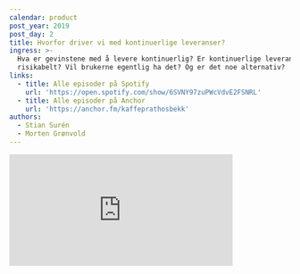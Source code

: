 ```yaml
---
calendar: product
post_year: 2019
post_day: 2
title: Hvorfor driver vi med kontinuerlige leveranser?
ingress: >-
  Hva er gevinstene med å levere kontinuerlig? Er kontinuerlige leveranser
  risikabelt? Vil brukerne egentlig ha det? Og er det noe alternativ?
links:
  - title: Alle episoder på Spotify
    url: 'https://open.spotify.com/show/6SVNY97zuPWcVdvE2FSNRL'
  - title: Alle episoder på Anchor
    url: 'https://anchor.fm/kaffeprathosbekk'
authors:
  - Stian Surén
  - Morten Grønvold
---
```


<iframe src="https://anchor.fm/kaffeprathosbekk/embed/episodes/Hvorfor-driver-vi-med-kontinuerlige-leveranser-e9114e" height="200px" width="400px" frameborder="0" scrolling="no"></iframe>
